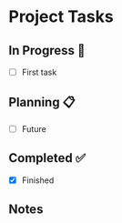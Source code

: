 # Project Tasks

## In Progress 🚀
- [ ] First task
 
## Planning 📋
- [ ] Future 


## Completed ✅
- [x] Finished 


## Notes



